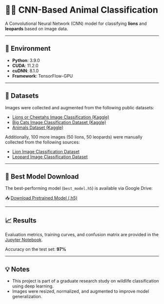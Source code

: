 # 🦁🐆 CNN-Based Animal Classification

A Convolutional Neural Network (CNN) model for classifying **lions** and **leopards** based on image data.

---

## 📌 Environment

- **Python**: 3.9.0
- **CUDA**: 11.2.0
- **cuDNN**: 8.1.0
- **Framework**: TensorFlow-GPU

---

## 📂 Datasets

Images were collected and augmented from the following public datasets:

- [Lions or Cheetahs Image Classification (Kaggle)](https://www.kaggle.com/datasets/mikoajfish99/lions-or-cheetahs-image-classification?resource=download)
- [Big Cats Image Classification Dataset (Kaggle)](https://www.kaggle.com/datasets/patriciabrezeanu/big-cats-image-classification-dataset)
- [Animals Dataset (Kaggle)](https://www.kaggle.com/datasets/antobenedetti/animals)

Additionally, 100 more images (50 lions, 50 leopards) were manually collected from the following sources:

- [Lion Image Classification Dataset](https://images.cv/dataset/lion-image-classification-dataset)
- [Leopard Image Classification Dataset](https://images.cv/dataset/leopard-image-classification-dataset)

---

## 🧠 Best Model Download

The best-performing model (`best_model.h5`) is available via Google Drive:

📥 [Download Pretrained Model (.h5)](https://drive.google.com/file/d/1jUpd3Ugnw9aSuCUWtF8wxoczW5PGGZFE/view?usp=sharing)

---

## 📈 Results

Evaluation metrics, training curves, and confusion matrix are provided in the [Jupyter Notebook](./code/train_and_evaluate.ipynb).

Accuracy on the test set: **97%**

---

## 💡 Notes

- This project is part of a graduate research study on wildlife classification using deep learning.
- Images were resized, normalized, and augmented to improve model generalization.

